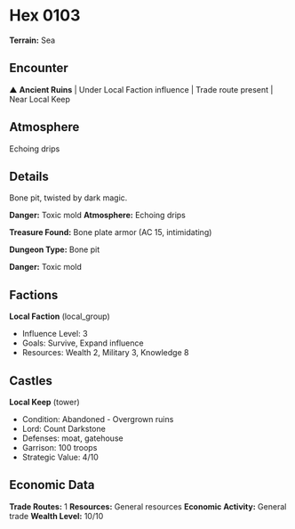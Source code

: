 # Hex 0103

**Terrain:** Sea

## Encounter
▲ **Ancient Ruins** | Under Local Faction influence | Trade route present | Near Local Keep

## Atmosphere
Echoing drips

## Details
Bone pit, twisted by dark magic.

**Danger:** Toxic mold
**Atmosphere:** Echoing drips

**Treasure Found:** Bone plate armor (AC 15, intimidating)


**Dungeon Type:** Bone pit

**Danger:** Toxic mold

## Factions
**Local Faction** (local_group)
- Influence Level: 3
- Goals: Survive, Expand influence
- Resources: Wealth 2, Military 3, Knowledge 8

## Castles
**Local Keep** (tower)
- Condition: Abandoned - Overgrown ruins
- Lord: Count Darkstone
- Defenses: moat, gatehouse
- Garrison: 100 troops
- Strategic Value: 4/10

## Economic Data
**Trade Routes:** 1
**Resources:** General resources
**Economic Activity:** General trade
**Wealth Level:** 10/10
